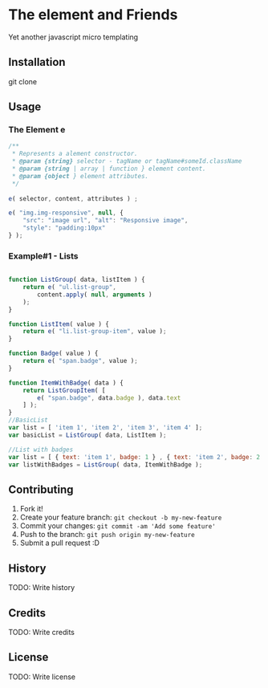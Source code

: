 # The element and Friends

Yet another javascript micro templating 

## Installation

git clone

## Usage
### The Element e

```javascript
/**
 * Represents a alement constructor.
 * @param {string} selector - tagName or tagName#someId.className
 * @param {string | array | function } element content.
 * @param {object } element attributes.
 */
 
e( selector, content, attributes ) ;

e( "img.img-responsive", null, {
    "src": "image url", "alt": "Responsive image",
    "style": "padding:10px"
} );

```


### Example#1 - Lists
```javascript

function ListGroup( data, listItem ) {
    return e( "ul.list-group",
        content.apply( null, arguments )
    );
}

function ListItem( value ) {
    return e( "li.list-group-item", value );
}

function Badge( value ) {
    return e( "span.badge", value );
}

function ItemWithBadge( data ) {
    return ListGroupItem( [
        e( "span.badge", data.badge ), data.text
    ] );
}
//BasicList
var list = [ 'item 1', 'item 2', 'item 3', 'item 4' ];
var basicList = ListGroup( data, ListItem );

//List with badges
var list = [ { text: 'item 1', badge: 1 } , { text: 'item 2', badge: 2 } ];
var listWithBadges = ListGroup( data, ItemWithBadge );
```

## Contributing

1. Fork it!
2. Create your feature branch: `git checkout -b my-new-feature`
3. Commit your changes: `git commit -am 'Add some feature'`
4. Push to the branch: `git push origin my-new-feature`
5. Submit a pull request :D

## History

TODO: Write history

## Credits

TODO: Write credits

## License

TODO: Write license
